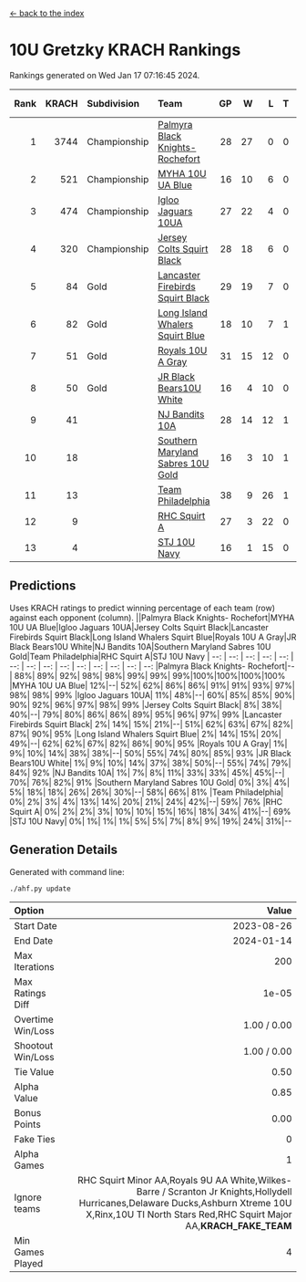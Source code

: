 [<- back to the index](readme.md)
# 10U Gretzky KRACH Rankings
Rankings generated on Wed Jan 17 07:16:45 2024.

Rank|KRACH|Subdivision|Team|GP|W|L|T|OTW|OTL|SoS|Exp Wins|Win Diff
---:|---:|:---|:---|---:|---:|---:|---:|---:|---:|---:|---:|---:
1|3744|Championship|[Palmyra Black Knights- Rochefort](https://gamesheetstats.com/seasons/3659/teams/140260/schedule)|28|27|0|0|0|1|164|27.8|-0.0
2|521|Championship|[MYHA 10U UA Blue](https://gamesheetstats.com/seasons/3659/teams/140258/schedule)|16|10|6|0|0|0|1017|10.8|-0.0
3|474|Championship|[Igloo Jaguars 10UA](https://gamesheetstats.com/seasons/3659/teams/140253/schedule)|27|22|4|0|0|1|255|22.9|0.0
4|320|Championship|[Jersey Colts Squirt Black](https://gamesheetstats.com/seasons/3659/teams/140254/schedule)|28|18|6|0|1|3|657|19.9|0.0
5|84|Gold|[Lancaster Firebirds Squirt Black](https://gamesheetstats.com/seasons/3659/teams/140256/schedule)|29|19|7|0|2|1|188|21.9|0.0
6|82|Gold|[Long Island Whalers Squirt Blue](https://gamesheetstats.com/seasons/3659/teams/140257/schedule)|18|10|7|1|0|0|467|11.4|0.0
7|51|Gold|[Royals 10U A Gray](https://gamesheetstats.com/seasons/3659/teams/140262/schedule)|31|15|12|0|2|2|225|17.9|0.0
8|50|Gold|[JR Black Bears10U White](https://gamesheetstats.com/seasons/3659/teams/140255/schedule)|16|4|10|0|1|1|816|5.9|0.0
9|41||[NJ Bandits 10A](https://gamesheetstats.com/seasons/3659/teams/140259/schedule)|28|14|12|1|0|1|117|15.4|0.0
10|18||[Southern Maryland Sabres 10U Gold](https://gamesheetstats.com/seasons/3659/teams/140263/schedule)|16|3|10|1|2|0|82|6.4|0.0
11|13||[Team Philadelphia](https://gamesheetstats.com/seasons/3659/teams/140265/schedule)|38|9|26|1|0|2|493|10.4|0.0
12|9||[RHC Squirt A](https://gamesheetstats.com/seasons/3659/teams/140261/schedule)|27|3|22|0|2|0|106|5.9|0.0
13|4||[STJ 10U Navy](https://gamesheetstats.com/seasons/3659/teams/140264/schedule)|16|1|15|0|0|0|742|1.9|0.0

## Predictions
Uses KRACH ratings to predict winning percentage of each team (row) against each opponent (column).
||Palmyra Black Knights- Rochefort|MYHA 10U UA Blue|Igloo Jaguars 10UA|Jersey Colts Squirt Black|Lancaster Firebirds Squirt Black|Long Island Whalers Squirt Blue|Royals 10U A Gray|JR Black Bears10U White|NJ Bandits 10A|Southern Maryland Sabres 10U Gold|Team Philadelphia|RHC Squirt A|STJ 10U Navy
| --: | --: | --: | --: | --: | --: | --: | --: | --: | --: | --: | --: | --: | --: 
|Palmyra Black Knights- Rochefort|--| 88%| 89%| 92%| 98%| 98%| 99%| 99%| 99%|100%|100%|100%|100%
|MYHA 10U UA Blue| 12%|--| 52%| 62%| 86%| 86%| 91%| 91%| 93%| 97%| 98%| 98%| 99%
|Igloo Jaguars 10UA| 11%| 48%|--| 60%| 85%| 85%| 90%| 90%| 92%| 96%| 97%| 98%| 99%
|Jersey Colts Squirt Black|  8%| 38%| 40%|--| 79%| 80%| 86%| 86%| 89%| 95%| 96%| 97%| 99%
|Lancaster Firebirds Squirt Black|  2%| 14%| 15%| 21%|--| 51%| 62%| 63%| 67%| 82%| 87%| 90%| 95%
|Long Island Whalers Squirt Blue|  2%| 14%| 15%| 20%| 49%|--| 62%| 62%| 67%| 82%| 86%| 90%| 95%
|Royals 10U A Gray|  1%|  9%| 10%| 14%| 38%| 38%|--| 50%| 55%| 74%| 80%| 85%| 93%
|JR Black Bears10U White|  1%|  9%| 10%| 14%| 37%| 38%| 50%|--| 55%| 74%| 79%| 84%| 92%
|NJ Bandits 10A|  1%|  7%|  8%| 11%| 33%| 33%| 45%| 45%|--| 70%| 76%| 82%| 91%
|Southern Maryland Sabres 10U Gold|  0%|  3%|  4%|  5%| 18%| 18%| 26%| 26%| 30%|--| 58%| 66%| 81%
|Team Philadelphia|  0%|  2%|  3%|  4%| 13%| 14%| 20%| 21%| 24%| 42%|--| 59%| 76%
|RHC Squirt A|  0%|  2%|  2%|  3%| 10%| 10%| 15%| 16%| 18%| 34%| 41%|--| 69%
|STJ 10U Navy|  0%|  1%|  1%|  1%|  5%|  5%|  7%|  8%|  9%| 19%| 24%| 31%|--

## Generation Details

Generated with command line:
```
./ahf.py update
```

| Option | Value |
| :----- | ----: |
| Start Date | 2023-08-26 |
| End Date | 2024-01-14 |
| Max Iterations | 200 |
| Max Ratings Diff | 1e-05 |
| Overtime Win/Loss | 1.00 / 0.00 |
| Shootout Win/Loss | 1.00 / 0.00 |
| Tie Value | 0.50 |
| Alpha Value | 0.85 |
| Bonus Points | 0.00 |
| Fake Ties | 0 |
| Alpha Games | 1 |
| Ignore teams | RHC Squirt Minor AA,Royals 9U AA White,Wilkes-Barre / Scranton Jr Knights,Hollydell Hurricanes,Delaware Ducks,Ashburn Xtreme 10U X,Rinx,10U TI North Stars Red,RHC Squirt Major AA,__KRACH_FAKE_TEAM__ |
| Min Games Played | 4 |

